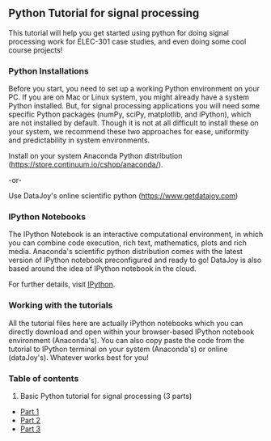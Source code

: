 ## Python Tutorial for signal processing 
This tutorial will help you get started using python for doing signal processing work for ELEC-301 case studies, and even doing some cool course projects! 

### Python Installations 
Before you start, you need to set up a working Python environment on your PC. If you are on Mac or Linux system, you might already have a system Python installed. But, for signal processing applications you will need some specific Python packages (numPy, sciPy, matplotlib, and iPython), which are not installed by default. Though it is not at all difficult to install these on your system, we recommend these two approaches for ease, uniformity and predictability in system environments. 

Install on your system Anaconda Python distribution (https://store.continuum.io/cshop/anaconda/).  

-or-

Use DataJoy's online scientific python (https://www.getdatajoy.com)

### IPython Notebooks 
The IPython Notebook is an interactive computational environment, in which you can combine code execution, rich text, mathematics, plots and rich media. Anaconda's scientific python distribution comes with the latest version of IPython notebook preconfigured and ready to go! DataJoy is also based around the idea of IPython notebook in the cloud. 

For further details, visit [IPython](http://ipython.org/notebook.html). 

### Working with the tutorials 
All the tutorial files here are actually iPython notebooks which you can directly download and open within your browser-based IPython notebook environment (Anaconda's). You can also copy paste the code from the tutorial to IPython terminal on your system (Anaconda's) or online (dataJoy's). Whatever works best for you! 

### Table of contents 
1. Basic Python tutorial for signal processing (3 parts)
  * [Part 1](https://github.com/mayankgrd/signal-processing-python-tutorial/blob/master/sp-python-intro-pt1.ipynb)
  * [Part 2](https://github.com/mayankgrd/signal-processing-python-tutorial/blob/master/sp-python-intro-pt2.ipynb)
  * [Part 3](https://github.com/mayankgrd/signal-processing-python-tutorial/blob/master/sp-python-intro-pt3.ipynb)




